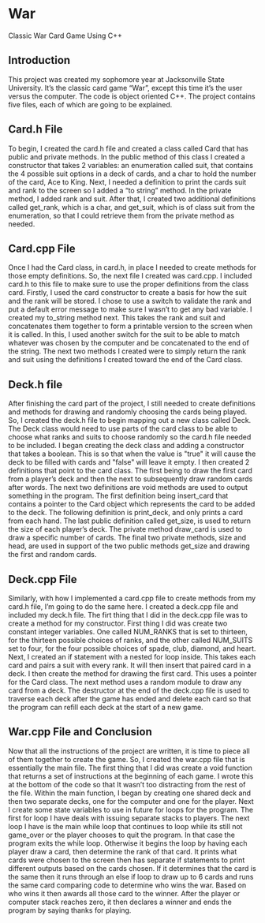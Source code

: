 # War
Classic War Card Game Using C++

## Introduction
  This project was created my sophomore year at Jacksonville State University. It’s the classic card game “War”, except this time it’s the user versus the computer. The code is object oriented C++. The project contains five files, each of which are going to be explained. 

## Card.h File
  To begin, I created the card.h file and created a class called Card that has public and private methods. In the public method of this class I created a constructor that takes 2 variables: an enumeration called suit, that contains the 4 possible suit options in a deck of cards, and a char to hold the number of the card, Ace to King. Next, I needed a definition to print the cards suit and rank to the screen so I added a “to string” method. In the private method, I added rank and suit. After that, I created two additional definitions called get_rank, which is a char, and get_suit, which is of class suit from the enumeration, so that I could retrieve them from the private method as needed.
  
## Card.cpp File
   Once I had the Card class, in card.h, in place I needed to create methods for those empty definitions. So, the next file I created was card.cpp. I included card.h to this file to make sure to use the proper definitions from the class card. Firstly, I used the card constructor to create a basis for how the suit and the rank will be stored. I chose to use a switch to validate the rank and put a default error message to make sure I wasn’t to get any bad variable. I created my to_string method next. This takes the rank and suit and concatenates them together to form a printable version to the screen when it is called. In this, I used another switch for the suit to be able to match whatever was chosen by the computer and be concatenated to the end of the string. The next two methods I created were to simply return the rank and suit using the definitions I created toward the end of the Card class.
  
## Deck.h file
   After finishing the card part of the project, I still needed to create definitions and methods for drawing and randomly choosing the cards being played. So, I created the deck.h file to begin mapping out a new class called Deck. The Deck class would need to use parts of the card class to be able to choose what ranks and suits to choose randomly so the card.h file needed to be included. I began creating the deck class and adding a constructor that takes a boolean. This is so that when the value is "true" it will cause the deck to be filled with cards and "false" will leave it empty. I then created 2 definitions that point to the card class. The first being to draw the first card from a player’s deck and then the next to subsequently draw random cards after words. The next two definitions are void methods are used to output something in the program. The first definition being insert_card that contains a pointer to the Card object which represents the card to be added to the deck. The following definition is print_deck, and only prints a card from each hand. The last public definition called get_size, is used to return the size of each player’s deck. The private method draw_card is used to draw a specific number of cards. The final two private methods, size and head, are used in support of the two public methods get_size and drawing the first and random cards.
  
## Deck.cpp File
   Similarly, with how I implemented a card.cpp file to create methods from my card.h file, I’m going to do the same here. I created a deck.cpp file and included my deck.h file. The firt thing that I did in the deck.cpp file was to create a method for my constructor. First thing I did was create two constant integer variables. One called NUM_RANKS that is set to thirteen, for the thirteen possible choices of ranks, and the other called NUM_SUITS set to four, for the four possible choices of spade, club, diamond, and heart. Next, I created an if statement with a nested for loop inside. This takes each card and pairs a suit with every rank. It will then insert that paired card in a deck. I then create the method for drawing the first card. This uses a pointer for the Card class. The next method uses a random module to draw any card from a deck. The destructor at the end of the deck.cpp file is used to traverse each deck after the game has ended and delete each card so that the program can refill each deck at the start of a new game. 
  
## War.cpp File and Conclusion
   Now that all the instructions of the project are written, it is time to piece all of them together to create the game. So, I created the war.cpp file that is essentially the main file. The first thing that I did was create a void function that returns a set of instructions at the beginning of each game. I wrote this at the bottom of the code so that It wasn’t too distracting from the rest of the file. Within the main function, I began by creating one shared deck and then two separate decks, one for the computer and one for the player. Next I create some state variables to use in future for loops for the program. The first for loop I have deals with issuing separate stacks to players. The next loop I have is the main while loop that continues to loop while its still not game_over or the player chooses to quit the program. In that case the program exits the while loop. Otherwise it begins the loop by having each player draw a card, then determine the rank of that card. It prints what cards were chosen to the screen then has separate if statements to print different outputs based on the cards chosen. If it determines that the card is the same then it runs through an else if loop to draw up to 6 cards and runs the same card comparing code to determine who wins the war. Based on who wins it then awards all those card to the winner. After the player or computer stack reaches zero, it then declares a winner and ends the program by saying thanks for playing.
